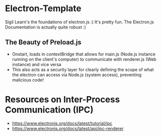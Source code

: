 # Electron-Template
 Sigil Learn's the foundations of electron.js :) It's pretty fun. The Electron.js Documentation is actually quite robust :)

## The Beauty of Preload.js 
- Onstart, loads in contextBridge that allows for main.js (Node.js instance running on the client's computer) to communicate with renderer.js (Web instance) and vice versa
- This also acts as a security layer for clearly defining the scope of what the electron can access via Node.js (system access), preventing malicious code!

# Resources on Inter-Process Communication (IPC)
- https://www.electronjs.org/docs/latest/tutorial/ipc 
- https://www.electronjs.org/docs/latest/api/ipc-renderer 
